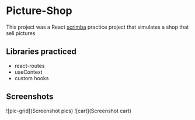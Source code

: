 # Picture-Shop

This project was a React [scrimba](https://scrimba.com/) practice project that simulates a shop that sell pictures

## Libraries practiced

 - react-routes
 - useContext
 - custom hooks

## Screenshots

![pic-grid](Screenshot pics) ![cart](Screenshot cart)
